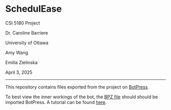 # SchedulEase

CSI 5180 Project

Dr. Caroline Barriere

University of Ottawa

Amy Wang

Emilia Zielinska

April 3, 2025

---

This repository contains files exported from the project on [BotPress](https://botpress.com).

To best view the inner workings of the bot, the [BPZ file](./modest-bear%20-%202025%20Apr%2003.bpz) should should be imported BotPress. A tutorial can be found [here](https://botpress.com/docs/import-export-bots).
